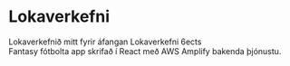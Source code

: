 # Lokaverkefni
Lokaverkefnið mitt fyrir áfangan Lokaverkefni 6ects<br>
Fantasy fótbolta app skrifað í React með AWS Amplify bakenda þjónustu.
